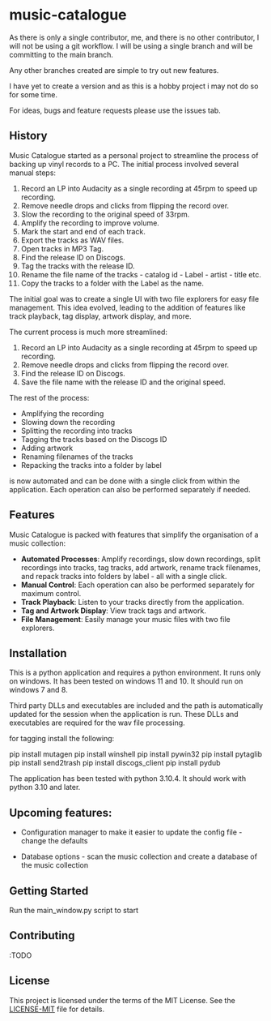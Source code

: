 # music-catalogue


As there is only a single contributor, me, and there is no other contributor, I will not be using a git workflow.  I will be using a single branch and will be committing to the main branch.

Any other branches created are simple to try out new features.

I have yet to create a version and as this is a hobby project i may not do so for some time.

For ideas, bugs and feature requests please use the issues tab.


## History

Music Catalogue started as a personal project to streamline the process of backing up vinyl records to a PC. The initial process involved several manual steps:

1. Record an LP into Audacity as a single recording at 45rpm to speed up recording.
2. Remove needle drops and clicks from flipping the record over.
3. Slow the recording to the original speed of 33rpm.
4. Amplify the recording to improve volume.
5. Mark the start and end of each track.
6. Export the tracks as WAV files.
7. Open tracks in MP3 Tag.
8. Find the release ID on Discogs.
9. Tag the tracks with the release ID.
10. Rename the file name of the tracks - catalog id - Label - artist - title etc.
11. Copy the tracks to a folder with the Label as the name.

The initial goal was to create a single UI with two file explorers for easy file management. This idea evolved, leading to the addition of features like track playback, tag display, artwork display, and more.

The current process is much more streamlined:

1. Record an LP into Audacity as a single recording at 45rpm to speed up recording.
2. Remove needle drops and clicks from flipping the record over.
3. Find the release ID on Discogs.
4. Save the file name with the release ID and the original speed.

The rest of the process:

* Amplifying the recording
* Slowing down the recording
* Splitting the recording into tracks
* Tagging the tracks based on the Discogs ID
* Adding artwork
* Renaming filenames of the tracks
* Repacking the tracks into a folder by label

is now automated and can be done with a single click from within the application. Each operation can also be performed separately if needed.

## Features

Music Catalogue is packed with features that simplify the organisation of a music collection:

* **Automated Processes**: Amplify recordings, slow down recordings, split recordings into tracks, tag tracks, add artwork, rename track filenames, and repack tracks into folders by label - all with a single click.
* **Manual Control**: Each operation can also be performed separately for maximum control.
* **Track Playback**: Listen to your tracks directly from the application.
* **Tag and Artwork Display**: View track tags and artwork.
* **File Management**: Easily manage your music files with two file explorers.

## Installation
This is a python application and requires a python environment.  It runs only on windows.  It has been tested on windows 11 and 10.  It should run on windows 7 and 8.

Third party DLLs and executables are included and the path is automatically updated for the session when the application is run.  These DLLs and executables are required for the wav file processing.

for tagging install the following:

pip install mutagen
pip install winshell
pip install pywin32
pip install pytaglib
pip install send2trash
pip install discogs_client
pip install pydub


The application has been tested with python 3.10.4.  It should work with python 3.10 and later. 

## Upcoming features:

* Configuration manager to make it easier to update the config file - change the defaults

* Database options - scan the music collection and create a database of the music collection

## Getting Started

Run the main_window.py script to start

## Contributing

:TODO

## License

This project is licensed under the terms of the MIT License. See the [LICENSE-MIT](LICENSE-MIT)  file for details.
